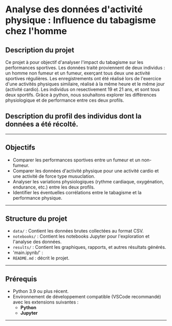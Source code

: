 # Analyse des données d'activité physique : Influence du tabagisme chez l'homme

## Description du projet

Ce projet à pour objectif d'analyser l'impact du tabagisme sur les performances sportives. Les données traité proviennent de deux individus : un homme non fumeur et un fumeur, exerçant tous deux une activité sportives régulières. Les enregistrements ont été réalisé lors de l'exercice d'une activités physiques similaire, réalisé à la même heure et le même jour (activité cardio).  Les individus on resectivement 19 et 21 ans, et sont tous deux sportifs. Grâce à python, nous souhaitons explorer les différences physiologique et de performance entre ces deux profils.

## Description du profil des individus dont la données a été récolté. 

---

## Objectifs

- Comparer les performances sportives entre un fumeur et un non-fumeur.
- Comparer les données d'activité physique pour une activité cardio et une activité de force type musuclation. 
- Analyser les variations physiologiques (rythme cardiaque, oxygénation, endurance, etc.) entre les deux profils.
- Identifier les éventuelles corrélations entre le tabagisme et la performance physique.

---

## Structure du projet

- `data/` : Contient les données brutes collectées au format CSV.
- `notebooks/` : Contient les notebooks Jupyter pour l'exploration et l'analyse des données.
- `results/` : Contient les graphiques, rapports, et autres résultats générés.
- 'main.ipynb/' : 
- `README.md` : décrit le projet.

---

## Prérequis

- Python 3.9 ou plus récent.
- Environnement de développement compatible (VSCode recommandé) avec les extensions suivantes :
  - **Python**
  - **Jupyter**

---
